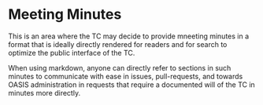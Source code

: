 # Meeting Minutes

This is an area where the TC may decide to provide mneeting minutes in a format that is ideally directly rendered for readers and for search to optimize the public interface of the TC.

When using markdown, anyone can directly refer to sections in such minutes to communicate with ease in issues, pull-requests,
and towards OASIS administration in requests that require a documented will of the TC in minutes more directly.
